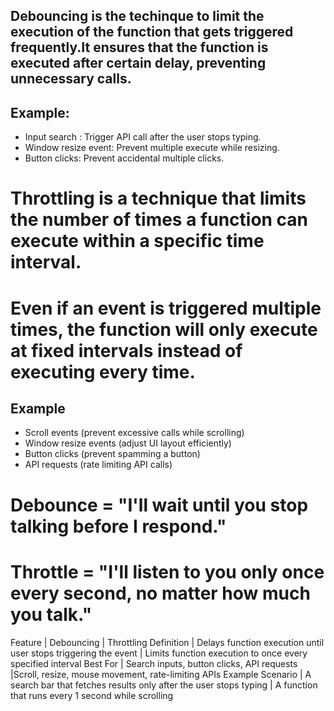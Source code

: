 ## Debouncing is the techinque to limit the execution of the function that gets triggered frequently.It ensures that the function is executed after certain delay, preventing unnecessary calls.

## Example:

- Input search : Trigger API call after the user stops typing.
- Window resize event: Prevent multiple execute while resizing.
- Button clicks: Prevent accidental multiple clicks.

# Throttling is a technique that limits the number of times a function can execute within a specific time interval.

# Even if an event is triggered multiple times, the function will only execute at fixed intervals instead of executing every time.

## Example

- Scroll events (prevent excessive calls while scrolling)
- Window resize events (adjust UI layout efficiently)
- Button clicks (prevent spamming a button)
- API requests (rate limiting API calls)

# Debounce = "I'll wait until you stop talking before I respond."

# Throttle = "I'll listen to you only once every second, no matter how much you talk."

Feature | Debouncing | Throttling
Definition | Delays function execution until user stops triggering the event | Limits function execution to once every specified interval
Best For | Search inputs, button clicks, API requests |Scroll, resize, mouse movement, rate-limiting APIs
Example Scenario | A search bar that fetches results only after the user stops typing | A function that runs every 1 second while scrolling
